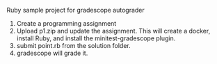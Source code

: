 Ruby sample project for gradescope autograder

1. Create a programming assignment
2. Upload p1.zip and update the assignment. This will create a docker, install Ruby, and install the minitest-gradescope plugin.
3. submit point.rb from the solution folder.
4. gradescope will grade it.


